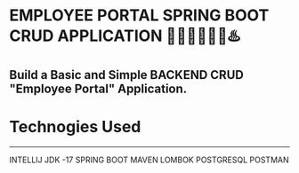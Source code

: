 # EMPLOYEE PORTAL SPRING BOOT CRUD APPLICATION 🏢🧑‍💼👩‍💼🍃♨️
Build a Basic and Simple BACKEND CRUD "Employee Portal" Application.
---------------------------------------------------------------------------------------------------------------------------------------------------------------------------------

# Technogies Used
--------------------------------------------------------------------------------------------------------------------------------------------------------------------------------
INTELLIJ
JDK -17
SPRING BOOT
MAVEN
LOMBOK
POSTGRESQL
POSTMAN
